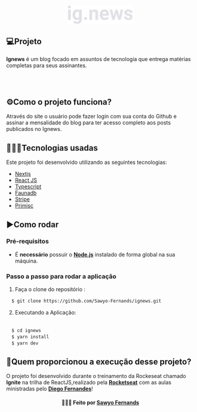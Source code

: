 <p align="center">
  <img src="public/images/logo.svg" width="35%" alt="dt money">
</p>

## 💻Projeto
**Ignews** é um blog focado em assuntos de tecnologia que entrega matérias completas para seus assinantes.
<br />
<br />

<br />

## ⚙️Como o projeto funciona? 
Através do site o usuário pode fazer login com sua conta do Github e assinar a mensalidade do blog para ter acesso completo aos posts publicados no Ignews.

## 👨🏻‍💻Tecnologias usadas
Este projeto foi desenvolvido utilizando as seguintes tecnologias:
  * [Nextjs](https://nextjs.org/)
  * [React JS](https://pt-br.reactjs.org)
  * [Typescript](https://www.typescriptlang.org/)
  * [Faunadb](https://fauna.com/)
  * [Stripe](https://stripe.com/br)
  * [Primisc](https://prismic.io/)

## ▶️Como rodar
  ### **Pré-requisitos**
  - É **necessário** possuir o **[Node.js](https://nodejs.org/en/)** instalado de forma global na sua máquina.
  
 ### **Passo a passo para rodar a aplicação**  
1. Faça o clone do repositório :

```sh
  $ git clone https://github.com/Sawyo-Fernands/ignews.git
```

2. Executando a Aplicação:

```sh

  $ cd ignews
  $ yarn install
  $ yarn dev
```
  
## 🚀Quem proporcionou a execução desse projeto?
O projeto foi desenvolvido durante o treinamento da Rockeseat chamado **Ignite** na trilha de ReactJS,realizado pela **[Rocketseat](https://rocketseat.com.br)** com as aulas ministradas pelo **[Diego Fernandes](https://github.com/diego3g)**!



<h4 align="center">
    👨🏻‍🚀 Feito por <a href="https://www.linkedin.com/in/sawyo-fernands-685069203/" target="_blank">Sawyo Fernands</a>
</h4>
